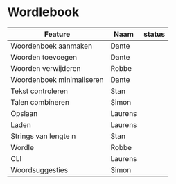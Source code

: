 # Wordlebook

| Feature                   | Naam    | status |
|---------------------------|---------|--------|
| Woordenboek aanmaken      | Dante   |        |
| Woorden toevoegen         | Dante   |        |
| Woorden verwijderen       | Robbe   |        |
| Woordenboek minimaliseren | Dante   |        |
| Tekst controleren         | Stan    |        |
| Talen combineren          | Simon   |        |
| Opslaan                   | Laurens |        |
| Laden                     | Laurens |        |
| Strings van lengte n      | Stan    |        |
| Wordle                    | Robbe   |        |
| CLI                       | Laurens |        |
| Woordsuggesties           | Simon   |        |

